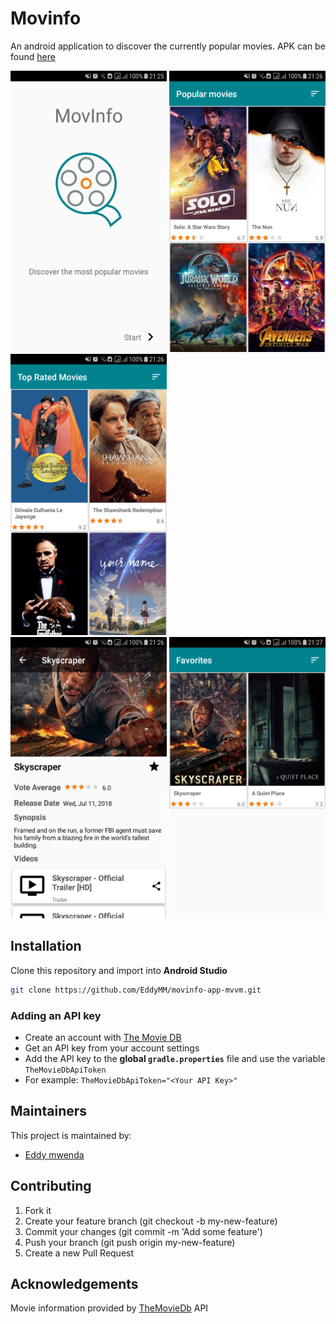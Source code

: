 # Movinfo

An android application to discover the currently popular movies.
APK can be found [here](https://github.com/EddyMM/movinfo-app-mvvm/releases)

<img src="github_assets/imgs/splash_screen.png" alt="Movie list screen" width=250 height=450 />  <img src="github_assets/imgs/popular_movies_screen.png" alt="Movie list screen" width=250 height=450 />  <img src="github_assets/imgs/top_rated_movies_screen.png" alt="Movie list screen" width=250 height=450 />  
<img src="github_assets/imgs/example_detail_screen.png" alt="Movie list screen" width=250 height=450 /> <img src="github_assets/imgs/favorites_screen.png" alt="Movie list screen" width=250 height=450 />

## Installation
Clone this repository and import into **Android Studio**
```bash
git clone https://github.com/EddyMM/movinfo-app-mvvm.git
```

### Adding an API key

- Create an account with [The Movie DB](https://www.themoviedb.org/)
- Get an API key from your account settings
- Add the API key to the **global `gradle.properties`** file 
and use the variable `TheMovieDbApiToken`
- For example:
`TheMovieDbApiToken="<Your API Key>"`

## Maintainers
This project is maintained by:
* [Eddy mwenda](https://github.com/EddyMM)


## Contributing

1. Fork it
2. Create your feature branch (git checkout -b my-new-feature)
3. Commit your changes (git commit -m 'Add some feature')
4. Push your branch (git push origin my-new-feature)
5. Create a new Pull Request

## Acknowledgements

Movie information provided by [TheMovieDb]((https://www.themoviedb.org/)) API
